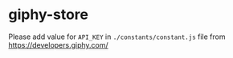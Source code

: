 # giphy-store

Please add value for `API_KEY` in `./constants/constant.js` file from https://developers.giphy.com/
